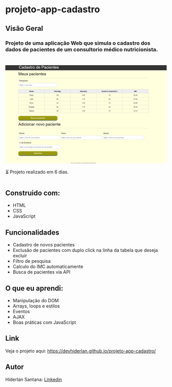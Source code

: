 # projeto-app-cadastro

## Visão Geral

### Projeto de uma aplicação Web que simula o cadastro dos dados de pacientes de um consultorio médico nutricionista.

#

![](./img/projeto-tabela-imc.png)

⏳ Projeto realizado em 6 dias.
#
## Construido com:
- HTML
- CSS
- JavaScript

## Funcionalidades
- Cadastro de novos pacientes
- Exclusão de pacientes com duplo click na linha da tabela que deseja excluir
- Filtro de pesquisa
- Calculo do IMC automaticamente
- Busca de pacientes via API

## O que eu aprendi:
- Manipulação do DOM
- Arrays, loops e estilos
- Eventos
- AJAX
- Boas práticas com JavaScript

## Link

Veja o projeto aqui: https://devhiderlan.github.io/projeto-app-cadastro/

## Autor

Hiderlan Santana: [Linkedin](https://www.linkedin.com/in/hiderlan-santana/)






